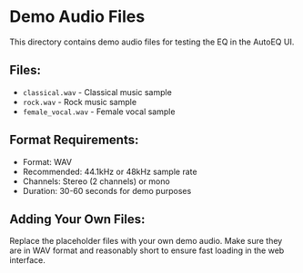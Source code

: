 # Demo Audio Files

This directory contains demo audio files for testing the EQ in the AutoEQ UI.

## Files:
- `classical.wav` - Classical music sample
- `rock.wav` - Rock music sample
- `female_vocal.wav` - Female vocal sample

## Format Requirements:
- Format: WAV
- Recommended: 44.1kHz or 48kHz sample rate
- Channels: Stereo (2 channels) or mono
- Duration: 30-60 seconds for demo purposes

## Adding Your Own Files:
Replace the placeholder files with your own demo audio. Make sure they are in WAV format and reasonably short to ensure fast loading in the web interface.

